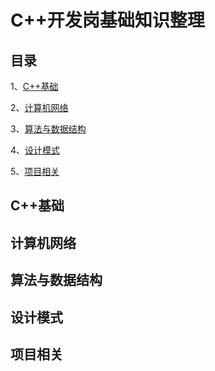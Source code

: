 # C++开发岗基础知识整理
## 目录

1、[C++基础](https://github.com/GaoKangYu/Sword-For-Offer/tree/main/Again%20and%20Again#c%E5%9F%BA%E7%A1%80)

2、[计算机网络](https://github.com/GaoKangYu/Sword-For-Offer/tree/main/Again%20and%20Again#%E8%AE%A1%E7%AE%97%E6%9C%BA%E7%BD%91%E7%BB%9C)

3、[算法与数据结构]()

4、[设计模式]()

5、[项目相关]()


## C++基础
## 计算机网络
## 算法与数据结构
## 设计模式
## 项目相关
